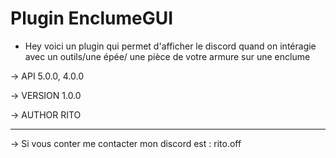 # Plugin EnclumeGUI
- Hey voici un plugin qui permet d'afficher le discord quand on intéragie avec un outils/une épée/ une pièce de votre armure sur une enclume

-> API 5.0.0, 4.0.0

-> VERSION 1.0.0

-> AUTHOR RITO

-----------
-> Si vous conter me contacter mon discord est : rito.off
